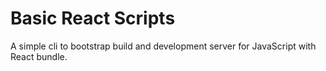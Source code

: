 # Basic React Scripts

A simple cli to bootstrap build and development server for JavaScript with React bundle.